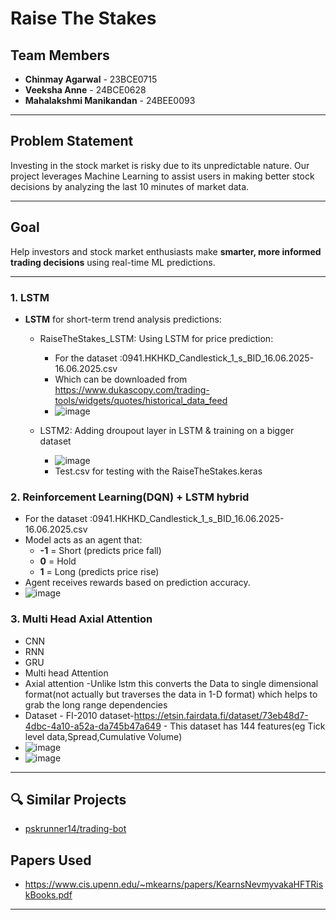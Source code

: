 # Raise The Stakes 

## Team Members
- **Chinmay Agarwal** - 23BCE0715  
- **Veeksha Anne** - 24BCE0628  
- **Mahalakshmi Manikandan** - 24BEE0093  

---

## Problem Statement
Investing in the stock market is risky due to its unpredictable nature. Our project leverages Machine Learning to assist users in making better stock decisions by analyzing the last 10 minutes of market data.

---

## Goal
Help investors and stock market enthusiasts make **smarter, more informed trading decisions** using real-time ML predictions.

---


### 1. **LSTM**
- **LSTM** for short-term trend analysis predictions:
    - RaiseTheStakes_LSTM: Using LSTM for price prediction:
        - For the dataset :0941.HKHKD_Candlestick_1_s_BID_16.06.2025-16.06.2025.csv
        - Which can be downloaded from https://www.dukascopy.com/trading-tools/widgets/quotes/historical_data_feed
        - ![image](https://github.com/user-attachments/assets/6615a922-c1f8-4202-b06c-e8bad2296c5d)

    - LSTM2: Adding droupout layer in LSTM & training on a bigger dataset
        - ![image](https://github.com/user-attachments/assets/5104f22d-aa6a-4bbc-9430-ed9c05f9f5e7)
        - Test.csv for testing with the RaiseTheStakes.keras


### 2. **Reinforcement Learning(DQN) + LSTM hybrid**
- For the dataset :0941.HKHKD_Candlestick_1_s_BID_16.06.2025-16.06.2025.csv
- Model acts as an agent that:
  - **-1** = Short (predicts price fall)
  - **0** = Hold
  - **1** = Long (predicts price rise)
- Agent receives rewards based on prediction accuracy.
- ![image](https://github.com/user-attachments/assets/ecf2f027-c95e-4eba-923b-7cb329e72c98)


### 3. **Multi Head Axial Attention**
  - CNN
  - RNN
  - GRU
  - Multi head Attention
  - Axial attention -Unlike lstm this converts the Data to single dimensional format(not actually but traverses the data in 1-D format) which helps to grab the long range dependencies
  - Dataset - FI-2010 dataset-https://etsin.fairdata.fi/dataset/73eb48d7-4dbc-4a10-a52a-da745b47a649
        - This dataset has 144 features(eg Tick level data,Spread,Cumulative Volume)
  - ![image](https://github.com/user-attachments/assets/5050febb-0b68-4080-b42a-3e1b53d7cd1a)
  - ![image](https://github.com/user-attachments/assets/49e7f2d3-cbd1-4af0-a1fb-e1bcb2fd70e3)

---

## 🔍 Similar Projects
- [pskrunner14/trading-bot](https://github.com/pskrunner14/trading-bot)

## Papers Used
- https://www.cis.upenn.edu/~mkearns/papers/KearnsNevmyvakaHFTRiskBooks.pdf
---

